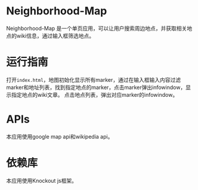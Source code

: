 # Neighborhood-Map
Neighborhood-Map 是一个单页应用，可以让用户搜索周边地点，并获取相关地点的wiki信息，通过输入框筛选地点。
# 运行指南
打开`index.html`，地图初始化显示所有marker，通过在输入框输入内容过滤marker和地址列表，找到指定地点的marker，点击marker弹出infowindow，显示指定地点的wiki文章。
点击地点列表，弹出对应marker的infowindow。
# APIs
本应用使用google map api和wikipedia api。
# 依赖库
本应用使用Knockout js框架。
